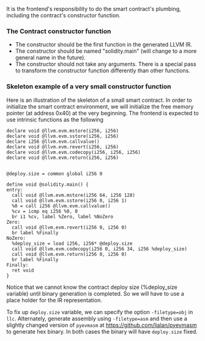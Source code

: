 It is the frontend's responsibility to do the smart contract's plumbing, including the contract's constructor function. 

### The Contract constructor function
* The constructor should be the first function in the generated LLVM IR.
* The constructor should be named "solidity.main" (will change to a more general name in the future).
* The constructor should not take any arguments. There is a special pass to transform the constructor function differently than other functions.

### Skeleton example of a very small constructor function
Here is an illustration of the skeleton of a small smart contract. In order to initialize the smart contract environment, we will initialize the free memory pointer (at address 0x40) at the very beginning. The frontend is expected to use intrinsic functions as the following 
```
declare void @llvm.evm.mstore(i256, i256)
declare void @llvm.evm.sstore(i256, i256)
declare i256 @llvm.evm.callvalue()
declare void @llvm.evm.revert(i256, i256)
declare void @llvm.evm.codecopy(i256, i256, i256)
declare void @llvm.evm.return(i256, i256)


@deploy.size = common global i256 0

define void @solidity.main() {
entry:
  call void @llvm.evm.mstore(i256 64, i256 128)
  call void @llvm.evm.sstore(i256 0, i256 1)
  %0 = call i256 @llvm.evm.callvalue()
  %cv = icmp eq i256 %0, 0
  br i1 %cv, label %Zero, label %NoZero
Zero:
  call void @llvm.evm.revert(i256 0, i256 0)
  br label %Finally
NoZero:
  %deploy_size = load i256, i256* @deploy.size
  call void @llvm.evm.codecopy(i256 0, i256 34, i256 %deploy_size)
  call void @llvm.evm.return(i256 0, i256 0)
  br label %Finally 
Finally:
  ret void
}
```

Notice that we cannot know the contract deploy size (%deploy_size variable) until binary generation is completed. So we will have to use a place holder for the IR representation. 

To fix up `deploy.size` variable, we can specify the option `-filetype=obj` in `llc`. Alternately, generate assembly using `-filetype=asm` and then use a slightly changed version of `pyevmasm` at https://github.com/lialan/pyevmasm to generate hex binary. In both cases the binary will have `deploy.size` fixed.